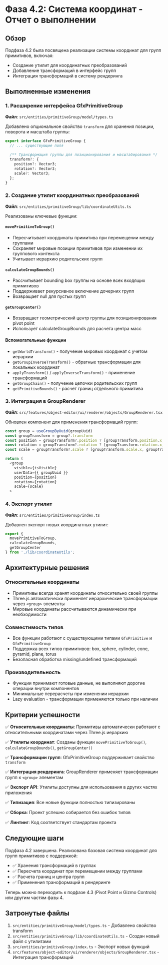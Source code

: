 # Фаза 4.2: Система координат - Отчет о выполнении

## Обзор

Подфаза 4.2 была посвящена реализации системы координат для групп примитивов, включая:
- Создание утилит для координатных преобразований
- Добавление трансформаций в интерфейс групп
- Интеграция трансформаций в систему рендеринга

## Выполненные изменения

### 1. Расширение интерфейса GfxPrimitiveGroup

**Файл**: `src/entities/primitiveGroup/model/types.ts`

Добавлено опциональное свойство `transform` для хранения позиции, поворота и масштаба группы:

```typescript
export interface GfxPrimitiveGroup {
  // ... существующие поля
  
  /** Трансформация группы для позиционирования и масштабирования */
  transform?: {
    position?: Vector3;
    rotation?: Vector3;
    scale?: Vector3;
  };
}
```

### 2. Создание утилит координатных преобразований

**Файл**: `src/entities/primitiveGroup/lib/coordinateUtils.ts`

Реализованы ключевые функции:

#### `movePrimitiveToGroup()`
- Пересчитывает координаты примитива при перемещении между группами
- Сохраняет мировые позиции примитивов при изменении их группового контекста
- Учитывает иерархию родительских групп

#### `calculateGroupBounds()`
- Рассчитывает bounding box группы на основе всех входящих примитивов
- Поддерживает рекурсивное включение дочерних групп
- Возвращает null для пустых групп

#### `getGroupCenter()`
- Возвращает геометрический центр группы для позиционирования pivot point
- Использует calculateGroupBounds для расчета центра масс

#### Вспомогательные функции
- `getWorldTransform()` - получение мировых координат с учетом иерархии
- `getGroupInverseTransform()` - обратные трансформации для локальных координат
- `applyTransform()` / `applyInverseTransform()` - применение трансформаций
- `getGroupChain()` - получение цепочки родительских групп
- `getPrimitiveBounds()` - расчет границ отдельного примитива

### 3. Интеграция в GroupRenderer

**Файл**: `src/features/object-editor/ui/renderer/objects/GroupRenderer.tsx`

Обновлен компонент для применения трансформаций групп:

```typescript
const group = useGroupByUuid(groupUuid)
const groupTransform = group?.transform
const position = groupTransform?.position ? [groupTransform.position.x, groupTransform.position.y, groupTransform.position.z] : undefined
const rotation = groupTransform?.rotation ? [groupTransform.rotation.x, groupTransform.rotation.y, groupTransform.rotation.z] : undefined
const scale = groupTransform?.scale ? [groupTransform.scale.x, groupTransform.scale.y, groupTransform.scale.z] : undefined

return (
  <group 
    visible={isVisible} 
    userData={{ groupUuid }}
    position={position}
    rotation={rotation}
    scale={scale}
  >
```

### 4. Экспорт утилит

**Файл**: `src/entities/primitiveGroup/index.ts`

Добавлен экспорт новых координатных утилит:

```typescript
export {
  movePrimitiveToGroup,
  calculateGroupBounds,
  getGroupCenter
} from './lib/coordinateUtils';
```

## Архитектурные решения

### Относительные координаты
- Примитивы всегда хранят координаты относительно своей группы
- Three.js автоматически применяет иерархические трансформации через `<group>` элементы
- Мировые координаты рассчитываются динамически при необходимости

### Совместимость типов
- Все функции работают с существующими типами `GfxPrimitive` и `GfxPrimitiveGroup`
- Поддержка всех типов примитивов: box, sphere, cylinder, cone, pyramid, plane, torus
- Безопасная обработка missing/undefined трансформаций

### Производительность
- Функции принимают готовые данные, не выполняют дорогие операции внутри компонентов
- Минимальные перерасчеты при изменении иерархии
- Lazy evaluation - трансформации применяются только при наличии

## Критерии успешности

✅ **Относительные координаты**: Примитивы автоматически работают с относительными координатами через Three.js иерархию

✅ **Утилиты координат**: Созданы функции `movePrimitiveToGroup()`, `calculateGroupBounds()`, `getGroupCenter()`

✅ **Трансформации групп**: GfxPrimitiveGroup поддерживает свойство `transform`

✅ **Интеграция рендеринга**: GroupRenderer применяет трансформации групп к `<group>` элементам

✅ **Экспорт API**: Утилиты доступны для использования в других частях приложения

✅ **Типизация**: Все новые функции полностью типизированы

✅ **Сборка**: Проект успешно собирается без ошибок типов

✅ **Линтинг**: Код соответствует стандартам проекта

## Следующие шаги

Подфаза 4.2 завершена. Реализована базовая система координат для групп примитивов с поддержкой:

- ✅ Хранения трансформаций в группах  
- ✅ Пересчета координат при перемещении между группами
- ✅ Расчета границ и центра групп
- ✅ Применения трансформаций в рендеринге

Теперь можно переходить к подфазе 4.3 (Pivot Point и Gizmo Controls) или другим частям фазы 4.

## Затронутые файлы

1. `src/entities/primitiveGroup/model/types.ts` - Добавлено свойство transform
2. `src/entities/primitiveGroup/lib/coordinateUtils.ts` - Создан новый файл с утилитами
3. `src/entities/primitiveGroup/index.ts` - Экспорт новых функций
4. `src/features/object-editor/ui/renderer/objects/GroupRenderer.tsx` - Интеграция трансформаций